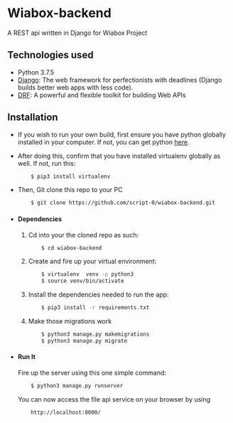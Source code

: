 # Wiabox-backend
A REST api written in Django for Wiabox Project

## Technologies used
* Python 3.7.5
* [Django](https://www.djangoproject.com/): The web framework for perfectionists with deadlines (Django builds better web apps with less code).
* [DRF](https://www.django-rest-framework.org/): A powerful and flexible toolkit for building Web APIs


## Installation
* If you wish to run your own build, first ensure you have python globally installed in your computer. If not, you can get python [here](https://www.python.org").
* After doing this, confirm that you have installed virtualenv globally as well. If not, run this:
    ```bash
        $ pip3 install virtualenv
    ```
* Then, Git clone this repo to your PC
    ```bash
        $ git clone https://github.com/script-0/wiabox-backend.git
    ```

* #### Dependencies
    1. Cd into your the cloned repo as such:
        ```bash
            $ cd wiabox-backend
        ```
    2. Create and fire up your virtual environment:
        ```bash
            $ virtualenv  venv -p python3
            $ source venv/bin/activate
        ```
    3. Install the dependencies needed to run the app:
        ```bash
            $ pip3 install -r requirements.txt
        ```
    4. Make those migrations work
        ```bash
            $ python3 manage.py makemigrations
            $ python3 manage.py migrate
        ```

* #### Run It
    Fire up the server using this one simple command:
    ```bash
        $ python3 manage.py runserver
    ```
    You can now access the file api service on your browser by using
    ```
        http://localhost:8000/
    ```
